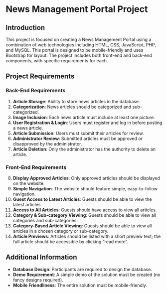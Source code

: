 # News Management Portal Project

## Introduction
This project is focused on creating a News Management Portal using a combination of web technologies including HTML, CSS, JavaScript, PHP, and MySQL. This portal is designed to be mobile-friendly and uses Bootstrap for layout. The project includes both front-end and back-end components, with specific requirements for each.

## Project Requirements

### Back-End Requirements
1. **Article Storage**: Ability to store news articles in the database.
2. **Categorization**: News articles should be categorized and sub-categorized.
3. **Image Inclusion**: Each news article must include at least one picture.
4. **User Registration & Login**: Users must register and log in before posting a news article.
5. **Article Submission**: Users must submit their articles for review.
6. **Administrator Review**: Submitted articles must be approved or disapproved by the administrator.
7. **Article Deletion**: Only the administrator has the authority to delete an article.

### Front-End Requirements
8. **Display Approved Articles**: Only approved articles should be displayed on the website.
9. **Simple Navigation**: The website should feature simple, easy-to-follow navigation.
10. **Guest Access to Latest Articles**: Guests should be able to view the latest articles.
11. **Access to All Articles**: Guests should have access to view all articles.
12. **Category & Sub-category Viewing**: Guests should be able to view all categories and sub-categories.
13. **Category-Based Article Viewing**: Guests should be able to view all articles in a chosen category or sub-category.
14. **Article Previews**: Articles should be listed with a short preview text; the full article should be accessible by clicking “read more”.

## Additional Information
- **Database Design**: Participants are required to design the database.
- **Demo Requirement**: A simple demo of the solution must be created (no fancy designs required).
- **Mobile Friendliness**: The entire solution must be mobile-friendly.


